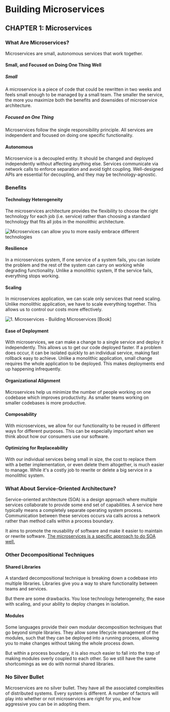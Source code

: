 # Building Microservices

## CHAPTER 1: Microservices

### What Are Microservices?

Microservices are small, autonomous services that work together.

#### Small, and Focused on Doing One Thing Well

##### Small

A microservice is a piece of code that could be rewritten in two weeks and feels small enough to be managed by a small team. The smaller the service, the more you maximize both the benefits and downsides of microservice architecture.

##### Focused on One Thing

Microservices follow the single responsibility principle. All services are independent and focused on doing one specific functionality.

#### Autonomous

Microservice is a decoupled entity. It should be changed and deployed independently without affecting anything else. Services communicate via network calls to enforce separation and avoid tight coupling. Well-designed APIs are essential for decoupling, and they may be technology-agnostic.

 ### Benefits

#### Technology Heterogeneity

The microservices architecture provides the flexibility to choose the right technology for each job (i.e. service) rather than choosing a standard technology that fits all jobs in the monolithic architecture.



![Microservices can allow you to more easily embrace different technologies](https://www.oreilly.com/api/v2/epubs/9781491950340/files/assets/bdms_0101.png)



#### Resilience

In a microservices system, If one service of a system fails, you can isolate the problem and the rest of the system can carry on working while degrading functionality. Unlike a monolithic system, If the service fails, everything stops working.

#### Scaling

In microservices application, we can scale only services that need scaling. Unlike monolithic application, we have to scale everything together. This allows us to control our costs more effectively.

![1. Microservices - Building Microservices [Book]](https://www.oreilly.com/api/v2/epubs/9781491950340/files/assets/bdms_0102.png)

#### Ease of Deployment

With microservices, we can make a change to a single service and deploy it independently. This allows us to get our code deployed faster. If a problem does occur, it can be isolated quickly to an individual service, making fast rollback easy to achieve. Unlike a monolithic application, small change requires the whole application to be deployed. This makes deployments end up happening infrequently.

#### Organizational Alignment

Microservices help us minimize the number of people working on one codebase which improves productivity. As smaller teams working on smaller codebases is more productive.

#### Composability

With microservices, we allow for our functionality to be reused in different ways for different purposes. This can be especially important when we think about how our consumers use our software. 

#### Optimizing for Replaceability

With our individual services being small in size, the cost to replace them with a better implementation, or even delete them altogether, is much easier to manage. While it's a costly job to rewrite or delete a big service in a monolithic system.

### What About Service-Oriented Architecture?

Service-oriented architecture (SOA) is a design approach where multiple services collaborate to provide some end set of capabilities. A service here typically means a completely separate operating system process. Communication between these services occurs via calls across a network rather than method calls within a process boundary.

It aims to promote the reusability of software and make it easier to maintain or rewrite software. <ins>The microservices is a specific approach to do SOA well.</ins>

### Other Decompositional Techniques

#### Shared Libraries

A standard decompositional technique is breaking down a codebase into multiple libraries. Libraries give you a way to share functionality between teams and services.

But there are some drawbacks. You lose technology heterogeneity, the ease with scaling, and your ability to deploy changes in isolation.

#### Modules

Some languages provide their own modular decomposition techniques that go beyond simple libraries. They allow some lifecycle management of the modules, such that they can be deployed into a running process, allowing you to make changes
without taking the whole process down.

But within a process boundary, it is also much easier to fall into the trap of making modules overly coupled to each other. So we still have the same shortcomings as we do with normal shared libraries. 

### No Silver Bullet

Microservices are no silver bullet. They have all the associated complexities of distributed systems. Every system is different. A number of factors will play into whether or not microservices are right for you, and how aggressive you can be in adopting them.
